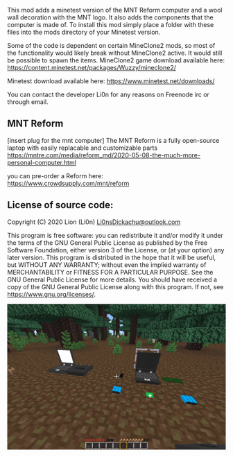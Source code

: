 This mod adds a minetest version of the MNT Reform computer and a wool wall decoration with the MNT logo.
It also adds the components that the computer is made of.
To install this mod simply place a folder with these files into the mods directory of your Minetest version.

Some of the code is dependent on certain MineClone2 mods, so most of the functionality would likely break without MineClone2 active. It would still be possible to spawn the items.
MineClone2 game download available here:
https://content.minetest.net/packages/Wuzzy/mineclone2/

Minetest download available here:
https://www.minetest.net/downloads/

You can contact the developer Li0n for any reasons on Freenode irc or through email.


MNT Reform
-----------------------
[insert plug for the mnt computer]
The MNT Reform is a fully open-source laptop with easily replacable and customizable parts
https://mntre.com/media/reform_md/2020-05-08-the-much-more-personal-computer.html

you can pre-order a Reform here:
https://www.crowdsupply.com/mnt/reform


License of source code:
-----------------------
Copyright (C) 2020 Lion (Li0n) <Li0nsDickachu@outlook.com>

This program is free software: you can redistribute it and/or modify it under the terms of the GNU General Public License as published by the Free Software Foundation, either version 3 of the License, or (at your option) any later version.
This program is distributed in the hope that it will be useful, but WITHOUT ANY WARRANTY; without even the implied warranty of MERCHANTABILITY or FITNESS FOR A PARTICULAR PURPOSE.  See the GNU General Public License for more details.
You should have received a copy of the GNU General Public License along with this program.  If not, see <https://www.gnu.org/licenses/>.


![MNT Reform Mod Screenshot](/screenshot.png)
